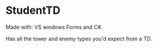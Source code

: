 # StudentTD
Made with: VS windows Forms and C#.

Has all the tower and enemy types you'd expect from a TD.
